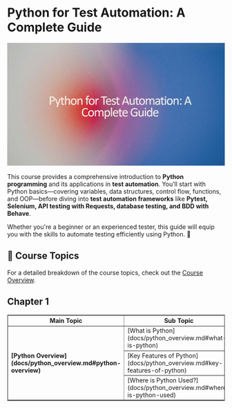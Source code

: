 # Python for Test Automation: A Complete Guide

![](images/python_testautomation_data.png)

This course provides a comprehensive introduction to **Python programming** and its applications in **test automation**. You’ll start with Python basics—covering variables, data structures, control flow, functions, and OOP—before diving into **test automation frameworks** like **Pytest, Selenium, API testing with Requests, database testing, and BDD with Behave**.

Whether you're a beginner or an experienced tester, this guide will equip you with the skills to automate testing efficiently using Python. 🚀


## 📖 Course Topics  
For a detailed breakdown of the course topics, check out the [Course Overview](docs/course_overview.md).

##	Chapter 1

<table border="1">
  <tr>
    <th>Main Topic</th>
    <th>Sub Topic</th>
  </tr>
  <tr>
    <td rowspan="3"><b>[Python Overview](docs/python_overview.md#python-overview)</b></td>
    <td>[What is Python](docs/python_overview.md#what-is-python)</td>
  </tr>
  <tr>
    <td>[Key Features of Python](docs/python_overview.md#key-features-of-python)</td>
  </tr>
  <tr>
    <td>[Where is Python Used?](docs/python_overview.md#where-is-python-used)</td>
  </tr>
</table>